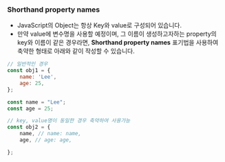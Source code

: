 ### Shorthand property names

- JavaScript의 Object는 항상 Key와 value로 구성되어 있습니다.
- 만약 value에 변수명을 사용할 예정이며, 그 이름이 생성하고자하는 property의 key와 이름이 같은 경우라면, **Shorthand property names** 표기법을 사용하여 축약한 형태로 아래와 같이 작성할 수 있습니다.

```jsx
// 일반적인 경우
const obj1 = {
	name: 'Lee',
	age: 25,
};

const name = "Lee";
const age = 25;

// key, value명이 동일한 경우 축약하여 사용가능
const obj2 = {
	name, // name: name,
	age, // age: age,

};
```